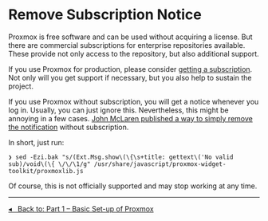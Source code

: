 Remove Subscription Notice
==========================

Proxmox is free software and can be used without acquiring a license.
But there are commercial subscriptions for enterprise repositories available.
These provide not only access to the repository, but also additional support.

If you use Proxmox for production, please consider [getting a subscription](https://www.proxmox.com/en/proxmox-ve/pricing).
Not only will you get support if necessary, but you also help to sustain the project.

If you use Proxmox without subscription, you will get a notice whenever you log in.
Usually, you can just ignore this.
Nevertheless, this might be annoying in a few cases.
[John McLaren published a way to simply remove the notification](https://johnscs.com/remove-proxmox51-subscription-notice/) without subscription.

In short, just run:

```
❯ sed -Ezi.bak "s/(Ext.Msg.show\(\{\s+title: gettext\('No valid sub)/void\(\{ \/\/\1/g" /usr/share/javascript/proxmox-widget-toolkit/proxmoxlib.js
```

Of course, this is not officially supported and may stop working at any time.

---

[◂   Back to: Part 1 – Basic Set-up of Proxmox](part-1-basic-setup.md)
